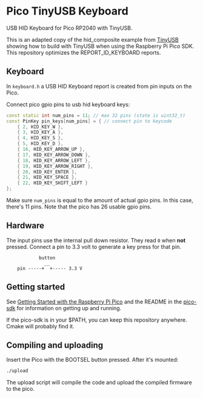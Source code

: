 # Pico TinyUSB Keyboard

USB HID Keyboard for Pico RP2040 with TinyUSB.

This is an adapted copy of the hid_composite example from [TinyUSB](https://github.com/hathach/tinyusb/tree/master/examples/device/hid_composite) showing how to build with TinyUSB when using the Raspberry Pi Pico SDK. This repository optimizes the REPORT_ID_KEYBOARD reports.

## Keyboard

In `keyboard.h` a USB HID Keyboard report is created from pin inputs on the Pico. 

Connect pico gpio pins to usb hid keyboard keys:

```c++
const static int num_pins = 11; // max 32 pins (state is uint32_t)
const PinKey pin_keys[num_pins] = { // connect pin to keycode
    { 2, HID_KEY_W },
    { 3, HID_KEY_A },
    { 4, HID_KEY_S },
    { 5, HID_KEY_D },
    { 16, HID_KEY_ARROW_UP },
    { 17, HID_KEY_ARROW_DOWN },
    { 18, HID_KEY_ARROW_LEFT },
    { 19, HID_KEY_ARROW_RIGHT },
    { 20, HID_KEY_ENTER },
    { 21, HID_KEY_SPACE },
    { 22, HID_KEY_SHIFT_LEFT }
};
```

Make sure `num_pins` is equal to the amount of actual gpio pins. In this case, there's 11 pins. Note that the pico has 26 usable gpio pins.

## Hardware

The input pins use the internal pull down resistor. They read `0` when **not** pressed. Connect a pin to 3.3 volt to generate a key press for that pin.

```
            button
              __
    pin -----+  +----- 3.3 V
```

## Getting started

See [Getting Started with the Raspberry Pi Pico](https://rptl.io/pico-get-started) and the README in the [pico-sdk](https://github.com/raspberrypi/pico-sdk) for information on getting up and running.

If the pico-sdk is in your $PATH, you can keep this repository anywhere. Cmake will probably find it.

## Compiling and uploading

Insert the Pico with the BOOTSEL button pressed. After it's mounted:

```bash
./upload
```

The upload script will compile the code and upload the compiled firmware to the pico.
